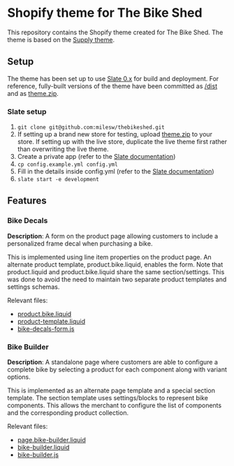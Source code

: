 # Shopify theme for The Bike Shed

This repository contains the Shopify theme created for The Bike Shed. The theme is based on the [Supply theme](https://themes.shopify.com/themes/supply/styles/blue).

## Setup

The theme has been set up to use [Slate 0.x](https://shopify.github.io/slate/) for build and deployment. For reference, fully-built versions of the theme have been committed as [/dist](https://github.com/milesw/thebikeshed/tree/master/dist) and as [theme.zip](https://github.com/milesw/thebikeshed/blob/master/upload/thebikeshed.zip).

### Slate setup

1. ```git clone git@github.com:milesw/thebikeshed.git```
2. If setting up a brand new store for testing, upload [theme.zip](https://github.com/milesw/thebikeshed/blob/master/upload/thebikeshed.zip) to your store. If setting up with the live store, duplicate the live theme first rather than overwriting the live theme.
3. Create a private app (refer to the [Slate documentation](https://shopify.github.io/slate/))
4. ```cp config.example.yml config.yml```
5. Fill in the details inside config.yml (refer to the [Slate documentation](https://shopify.github.io/slate/))
6. ```slate start -e development```

## Features

### Bike Decals

**Description**: A form on the product page allowing customers to include a personalized frame decal when purchasing a bike. 

This is implemented using line item properties on the product page. An alternate product template, product.bike.liquid, enables the form. Note that product.liquid and product.bike.liquid share the same section/settings. This was done to avoid the need to maintain two separate product templates and settings schemas.

Relevant files:
- [product.bike.liquid](https://github.com/milesw/thebikeshed/blob/master/src/templates/product.bike.liquid)
- [product-template.liquid](https://github.com/milesw/thebikeshed/blob/master/src/sections/product-template.liquid#L182)
- [bike-decals-form.js](https://github.com/milesw/thebikeshed/blob/master/src/scripts/components/bike-decal-form.js)

### Bike Builder

**Description**: A standalone page where customers are able to configure a complete bike by selecting a product for each component along with variant options. 

This is implemented as an alternate page template and a special section template. The section template uses settings/blocks to represent bike components. This allows the merchant to configure the list of components and the corresponding product collection.

Relevant files:
- [page.bike-builder.liquid](https://github.com/milesw/thebikeshed/blob/master/src/templates/page.bike-builder.liquid)
- [bike-builder.liquid](https://github.com/milesw/thebikeshed/blob/master/src/sections/bike-builder.liquid)
- [bike-builder.js](https://github.com/milesw/thebikeshed/blob/master/src/scripts/components/bike-builder.js)
